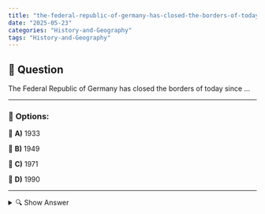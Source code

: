```yaml
---
title: "the-federal-republic-of-germany-has-closed-the-borders-of-today-since-"
date: "2025-05-23"
categories: "History-and-Geography"
tags: "History-and-Geography"
---
```


## 📌 **Question**

The Federal Republic of Germany has closed the borders of today since ...



---

### 📝 **Options:**

🔘 **A)** 1933

🔘 **B)** 1949

🔘 **C)** 1971

🔘 **D)** 1990

---

<details>
  <summary>🔍 Show Answer</summary>

  <p>
💡  <b>Correct Answer:</b>  d
  </p>
  <p>
    📖<b>Explanation:</b>
    
  </p>
</details>
